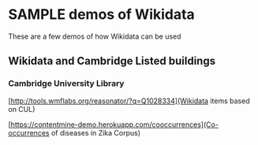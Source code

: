 # SAMPLE demos of Wikidata

These are a few demos of how Wikidata can be used

## Wikidata and Cambridge Listed buildings

### Cambridge University Library 


[http://tools.wmflabs.org/reasonator/?q=Q1028334](Wikidata items based on CUL)

[https://contentmine-demo.herokuapp.com/cooccurrences](Co-occurrences of diseases in Zika Corpus)


